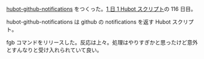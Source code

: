 [hubot-github-notifications][gh:bouzuya/hubot-github-notifications] をつくった。[1 日 1 Hubot スクリプト][hubot-script-per-day]の 116 日目。

hubot-github-notifications は github の notifications を返す Hubot スクリプト。

fgb コマンドをリリースした。反応は上々。処理はやりすぎかと思ったけど意外とすんなりと受け入れられていて良い。

[gh:bouzuya/hubot-github-notifications]: https://github.com/bouzuya/hubot-github-notifications
[hubot-script-per-day]: https://blog.bouzuya.net/posts?tags=hubot-script-per-day
